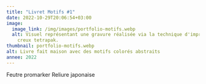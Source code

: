 ```yaml
---
title: "Livret Motifs #1"
date: 2022-10-29T20:06:54+03:00
image:
  image_link: /img/images/portfolio-motifs.webp
  alt: Visuel représentant une gravure réalisée via la technique d'impression en
    creux tetrapak.
thumbnail: portfolio-motifs.webp
alt: Livre fait maison avec des motifs colorés abstraits
annee: 2022
---
```

Feutre promarker
Reliure japonaise
